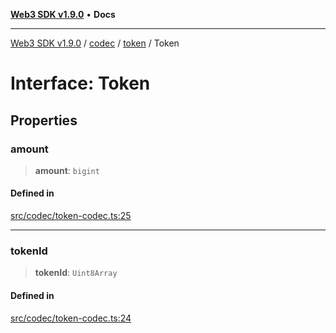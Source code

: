 [**Web3 SDK v1.9.0**](../../../../../README.md) • **Docs**

***

[Web3 SDK v1.9.0](../../../../../globals.md) / [codec](../../../README.md) / [token](../README.md) / Token

# Interface: Token

## Properties

### amount

> **amount**: `bigint`

#### Defined in

[src/codec/token-codec.ts:25](https://github.com/Mystic-Nayy/alephium-web3/blob/ee41f5e0e7d7fb0b155fe62f05b2ac03772895ca/packages/web3/src/codec/token-codec.ts#L25)

***

### tokenId

> **tokenId**: `Uint8Array`

#### Defined in

[src/codec/token-codec.ts:24](https://github.com/Mystic-Nayy/alephium-web3/blob/ee41f5e0e7d7fb0b155fe62f05b2ac03772895ca/packages/web3/src/codec/token-codec.ts#L24)
